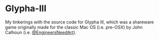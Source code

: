 Glypha-III
==========

My tinkerings with the source code for Glypha III, which was a shareware game originally made for the classic Mac OS (i.e. pre-OSX) by John Calhoun (i.e. [@EngineersNeedArt](https://github.com/EngineersNeedArt)).

